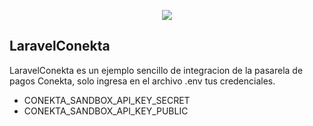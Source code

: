 <p align="center"><img src="https://laravel.com/assets/img/components/logo-laravel.svg"></p>


## LaravelConekta

LaravelConekta es un ejemplo sencillo de integracion de la pasarela de pagos Conekta, solo ingresa en el archivo .env  tus credenciales.

- CONEKTA_SANDBOX_API_KEY_SECRET
- CONEKTA_SANDBOX_API_KEY_PUBLIC



